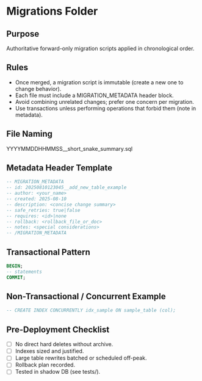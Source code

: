 Migrations Folder
=================

Purpose
-------
Authoritative forward-only migration scripts applied in chronological order.

Rules
-----
- Once merged, a migration script is immutable (create a new one to change behavior).
- Each file must include a MIGRATION_METADATA header block.
- Avoid combining unrelated changes; prefer one concern per migration.
- Use transactions unless performing operations that forbid them (note in metadata).

File Naming
-----------
YYYYMMDDHHMMSS__short_snake_summary.sql

Metadata Header Template
------------------------
```sql
-- MIGRATION_METADATA
-- id: 20250810123045__add_new_table_example
-- author: <your_name>
-- created: 2025-08-10
-- description: <concise change summary>
-- safe_retries: true|false
-- requires: <id>|none
-- rollback: <rollback_file_or_doc>
-- notes: <special considerations>
-- /MIGRATION_METADATA
```

Transactional Pattern
---------------------
```sql
BEGIN;
-- statements
COMMIT;
```

Non-Transactional / Concurrent Example
--------------------------------------
```sql
-- CREATE INDEX CONCURRENTLY idx_sample ON sample_table (col);
```

Pre-Deployment Checklist
------------------------
- [ ] No direct hard deletes without archive.
- [ ] Indexes sized and justified.
- [ ] Large table rewrites batched or scheduled off-peak.
- [ ] Rollback plan recorded.
- [ ] Tested in shadow DB (see tests/).

